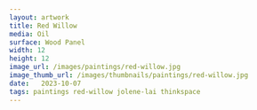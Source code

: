 ```yaml
---
layout: artwork
title: Red Willow
media: Oil
surface: Wood Panel
width: 12
height: 12
image_url: /images/paintings/red-willow.jpg
image_thumb_url: /images/thumbnails/paintings/red-willow.jpg
date:   2023-10-07
tags: paintings red-willow jolene-lai thinkspace
---
```

